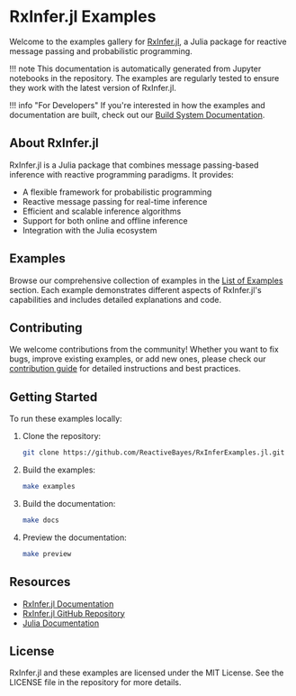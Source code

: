 # RxInfer.jl Examples

Welcome to the examples gallery for [RxInfer.jl](https://github.com/ReactiveBayes/RxInfer.jl), a Julia package for reactive message passing and probabilistic programming.

!!! note
    This documentation is automatically generated from Jupyter notebooks in the repository.
    The examples are regularly tested to ensure they work with the latest version of RxInfer.jl.

!!! info "For Developers"
    If you're interested in how the examples and documentation are built,
    check out our [Build System Documentation](how_build_works.md).

## About RxInfer.jl

RxInfer.jl is a Julia package that combines message passing-based inference with reactive programming paradigms. It provides:

- A flexible framework for probabilistic programming
- Reactive message passing for real-time inference
- Efficient and scalable inference algorithms
- Support for both online and offline inference
- Integration with the Julia ecosystem

## Examples

Browse our comprehensive collection of examples in the [List of Examples](autogenerated/list_of_examples.md) section.
Each example demonstrates different aspects of RxInfer.jl's capabilities and includes detailed explanations and code.

## Contributing

We welcome contributions from the community! Whether you want to fix bugs, improve existing examples, or add new ones,
please check our [contribution guide](how_to_contribute.md) for detailed instructions and best practices.

## Getting Started

To run these examples locally:

1. Clone the repository:
   ```bash
   git clone https://github.com/ReactiveBayes/RxInferExamples.jl.git
   ```

2. Build the examples:
   ```bash
   make examples
   ```

3. Build the documentation:
   ```bash
   make docs
   ```

4. Preview the documentation:
   ```bash
   make preview
   ```

## Resources

- [RxInfer.jl Documentation](https://reactivebayes.github.io/RxInfer.jl/stable/)
- [RxInfer.jl GitHub Repository](https://github.com/ReactiveBayes/RxInfer.jl)
- [Julia Documentation](https://docs.julialang.org)

## License

RxInfer.jl and these examples are licensed under the MIT License. See the LICENSE file in the repository for more details.
